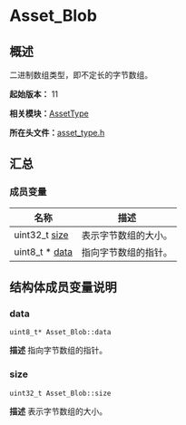 # Asset_Blob


## 概述

二进制数组类型，即不定长的字节数组。

**起始版本：** 11

**相关模块：**[AssetType](_asset_type.md)

**所在头文件：**[asset_type.h](asset__type_8h.md)


## 汇总


### 成员变量

| 名称 | 描述 | 
| -------- | -------- |
| uint32_t [size](#size) | 表示字节数组的大小。  | 
| uint8_t \* [data](#data) | 指向字节数组的指针。  | 


## 结构体成员变量说明


### data

```
uint8_t* Asset_Blob::data
```
**描述**
指向字节数组的指针。


### size

```
uint32_t Asset_Blob::size
```
**描述**
表示字节数组的大小。
